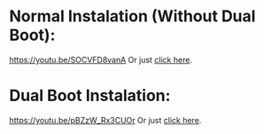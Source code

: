 # Normal Instalation (Without Dual Boot):

https://youtu.be/SOCVFD8vanA
Or just [click here](https://youtu.be/SOCVFD8vanA).

# Dual Boot Instalation:

https://youtu.be/pBZzW_Rx3CUOr
Or just [click here](https://youtu.be/pBZzW_Rx3CU).
